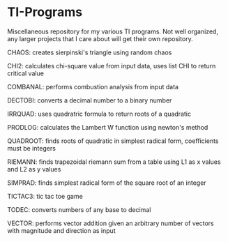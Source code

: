 # TI-Programs
Miscellaneous repository for my various TI programs. Not well organized, any larger projects that I care about will get their own repository.

CHAOS: creates sierpinski's triangle using random chaos

CHI2: calculates chi-square value from input data, uses list CHI to return critical value

COMBANAL: performs combustion analysis from input data

DECTOBI: converts a decimal number to a binary number

IRRQUAD: uses quadratric formula to return roots of a quadratic

PRODLOG: calculates the Lambert W function using newton's method

QUADROOT: finds roots of quadratic in simplest radical form, coefficients must be integers

RIEMANN: finds trapezoidal riemann sum from a table using L1 as x values and L2 as y values

SIMPRAD: finds simplest radical form of the square root of an integer

TICTAC3: tic tac toe game

TODEC: converts numbers of any base to decimal

VECTOR: performs vector addition given an arbitrary number of vectors with magnitude and direction as input
